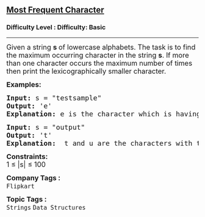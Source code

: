 <h2><a href="https://www.geeksforgeeks.org/problems/maximum-occuring-character-1587115620/1?page=3&difficulty=Basic&sortBy=submissions">Most Frequent Character</a></h2><h3>Difficulty Level : Difficulty: Basic</h3><hr><div class="problems_problem_content__Xm_eO"><p><span style="font-size: 18px;">Given a string&nbsp;<strong>s </strong>of lowercase alphabets. The task is to find the maximum occurring character in the string <strong>s</strong>. If more than one character occurs the maximum number of times then print the lexicographically smaller character.</span></p>
<p><strong><span style="font-size: 18px;">Examples:</span></strong></p>
<pre><strong><span style="font-size: 18px;">Input: </span></strong><span style="font-size: 18px;">s = "testsample"
<strong>Output:</strong> 'e'<strong>
Explanation: </strong>e is the character which is having the highest frequency.</span></pre>
<pre><strong><span style="font-size: 18px;">Input: </span></strong><span style="font-size: 18px;">s = "output"
<strong>Output: </strong>'t'<strong>
Explanation: </strong> t and u are the characters with the same frequency, but t is lexicographically smaller.</span></pre>
<p><span style="font-size: 18px;"><strong>Constraints:</strong><br>1 ≤ |s| ≤ 100</span></p></div><p><span style=font-size:18px><strong>Company Tags : </strong><br><code>Flipkart</code>&nbsp;<br><p><span style=font-size:18px><strong>Topic Tags : </strong><br><code>Strings</code>&nbsp;<code>Data Structures</code>&nbsp;